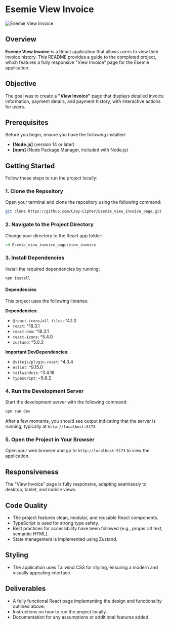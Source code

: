 # Esemie View Invoice

![Esemie View Invoice](view_invoice/public/screens.png)

## Overview

**Esemie View Invoice** is a React application that allows users to view their invoice history. This README provides a guide to the completed project, which features a fully responsive "View Invoice" page for the Esemie application.

## Objective

The goal was to create a **"View Invoice"** page that displays detailed invoice information, payment details, and payment history, with interactive actions for users.

## Prerequisites

Before you begin, ensure you have the following installed:

-   **[Node.js]** (version 14 or later)
-   **[npm]** (Node Package Manager, included with Node.js)

## Getting Started

Follow these steps to run the project locally:

### 1. Clone the Repository

Open your terminal and clone the repository using the following command:

```bash
git clone https://github.com/CJay-Cipher/Esemie_view_invoice_page.git
```

### 2. Navigate to the Project Directory

Change your directory to the React app folder:

```bash
cd Esemie_view_invoice_page/view_invoice
```

### 3. Install Dependencies

Install the required dependencies by running:

```bash
npm install
```

#### Dependencies

This project uses the following libraries:

**Dependencies**:

-   `@react-icons/all-files`: ^4.1.0
-   `react`: ^18.3.1
-   `react-dom`: ^18.3.1
-   `react-icons`: ^5.4.0
-   `zustand`: ^5.0.2

**Important DevDependencies**:

-   `@vitejs/plugin-react`: ^4.3.4
-   `eslint`: ^9.15.0
-   `tailwindcss`: ^3.4.16
-   `typescript`: ~5.6.2

### 4. Run the Development Server

Start the development server with the following command:

```bash
npm run dev
```

After a few moments, you should see output indicating that the server is running, typically at `http://localhost:5173`.

### 5. Open the Project in Your Browser

Open your web browser and go to `http://localhost:5173` to view the application.

## Responsiveness

The "View Invoice" page is fully responsive, adapting seamlessly to desktop, tablet, and mobile views.

## Code Quality

-   The project features clean, modular, and reusable React components.
-   TypeScript is used for strong type safety.
-   Best practices for accessibility have been followed (e.g., proper alt text, semantic HTML).
-   State management is implemented using Zustand.

## Styling

-   The application uses Tailwind CSS for styling, ensuring a modern and visually appealing interface.

## Deliverables

-   A fully functional React page implementing the design and functionality outlined above.
-   Instructions on how to run the project locally.
-   Documentation for any assumptions or additional features added.
